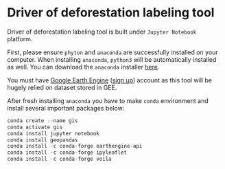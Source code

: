 # Driver of deforestation labeling tool

Driver of deforestation labeling tool is built under `Jupyter Notebook` platform. 

First, please ensure `phyton` and `anaconda` are successfully installed on your computer. When installing `anaconda`, `python3` will be automatically installed as well. You can download the `anaconda` installer [here](https://docs.anaconda.com/anaconda/install/index.html).

You must have [Google Earth Engine](https://earthengine.google.com/) ([sign up](https://accounts.google.com/signin/v2/identifier?service=ah&passive=true&continue=https%3A%2F%2Fuc.appengine.google.com%2F_ah%2Fconflogin%3Fcontinue%3Dhttps%3A%2F%2Fsignup.earthengine.google.com%2F&flowName=GlifWebSignIn&flowEntry=ServiceLogin)) account as this tool will be hugely relied on dataset stored in GEE.

After fresh installing `anaconda` you have to make `conda` environment and install several important packages below:

```python
conda create --name gis
conda activate gis
conda install jupyter notebook
conda install geopandas
conda install -c conda-forge earthengine-api
conda install -c conda-forge ipyleaflet
conda install -c conda-forge voila
```
